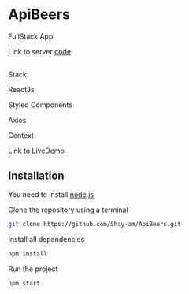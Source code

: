 # ApiBeers

FullStack App

Link to server [code](https://github.com/Shay-am/server)

##

Stack:

ReactJs

Styled Components

Axios

Context


Link to [LiveDemo](https://optimistic-hopper-c07ee8.netlify.app)



## Installation

You need to install [node.js](https://nodejs.org/en/download/)

Clone the repository using a terminal

```bash
git clone https://github.com/Shay-am/ApiBeers.git
```
Install all dependencies

```bash
npm install
```

Run the project

```bash
npm start
```





  



